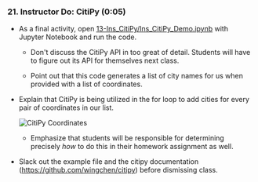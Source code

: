 ### 21.	Instructor Do: CitiPy	(0:05)

* As a final activity, open [13-Ins_CitiPy/Ins_CitiPy_Demo.ipynb](Solved/Ins_CitiPy_Demo.ipynb) with Jupyter Notebook and run the code.

  * Don't discuss the CitiPy API in too great of detail. Students will have to figure out its API for themselves next class.

  * Point out that this code generates a list of city names for us when provided with a list of coordinates.

* Explain that CitiPy is being utilized in the for loop to add cities for every pair of coordinates in our list.

    ![CitiPy Coordinates](../../Images/13-CitiPy_Coords.png)

  * Emphasize that students will be responsible for determining precisely _how_ to do this in their homework assignment as well.

* Slack out the example file and the citipy documentation (<https://github.com/wingchen/citipy>) before dismissing class.
